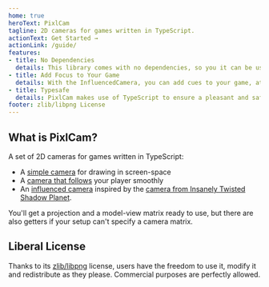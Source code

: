 ```yaml
---
home: true
heroText: PixlCam
tagline: 2D cameras for games written in TypeScript.
actionText: Get Started →
actionLink: /guide/
features:
- title: No Dependencies
  details: This library comes with no dependencies, so you it can be used with any framework or just with pure WebGL.
- title: Add Focus to Your Game
  details: With the InfluencedCamera, you can add cues to your game, attracting the camera and thus the attention of the player.
- title: Typesafe
  details: PixlCam makes use of TypeScript to ensure a pleasant and safe development experience!
footer: zlib/libpng License
---
```


## What is PixlCam?

A set of 2D cameras for games written in TypeScript:

- A [simple camera](./api/classes/ScreenCamera.md) for drawing in screen-space
- A [camera that follows](./api/classes/FollowingCamera.md) your player smoothly
- An [influenced camera](./api/classes/InfluencedCamera.md) inspired by the [camera from Insanely Twisted Shadow Planet](http://michelgagne.blogspot.com/2012/07/itsp-camera-explained.html).

You'll get a projection and a model-view matrix ready to use, but there are also getters if your setup can't specify a camera matrix.

## Liberal License

Thanks to its [zlib/libpng](https://github.com/Lusito/pixlcam/blob/master/LICENSE) license, users have the freedom to use it, modify it and redistribute as they please. Commercial purposes are perfectly allowed.
